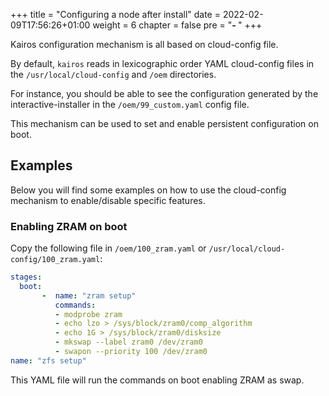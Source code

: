 +++
title = "Configuring a node after install"
date = 2022-02-09T17:56:26+01:00
weight = 6
chapter = false
pre = "<b>- </b>"
+++

Kairos configuration mechanism is all based on cloud-config file.

By default, `kairos` reads in lexicographic order YAML cloud-config files in the `/usr/local/cloud-config` and `/oem` directories.

For instance, you should be able to see the configuration generated by the interactive-installer in the `/oem/99_custom.yaml` config file.

This mechanism can be used to set and enable persistent configuration on boot.

## Examples

Below you will find some examples on how to use the cloud-config mechanism to enable/disable specific features.

### Enabling ZRAM on boot

Copy the following file in `/oem/100_zram.yaml` or `/usr/local/cloud-config/100_zram.yaml`:

```yaml
stages:
  boot:
       -  name: "zram setup"
          commands:
          - modprobe zram
          - echo lzo > /sys/block/zram0/comp_algorithm
          - echo 1G > /sys/block/zram0/disksize
          - mkswap --label zram0 /dev/zram0
          - swapon --priority 100 /dev/zram0
name: "zfs setup"
```

This YAML file will run the commands on boot enabling ZRAM as swap.